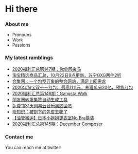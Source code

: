 # Hi there 

### About me
- Pronouns
- Work
- Passions 

### My latest ramblings
<!-- BLOGPOSTS:START -->
- [2020福利汇总第147期：你会回来吗](https://fuliba2020.net/2020147.html)
- [淘宝精选商品汇总，10月22日9点更新，苏宁GXG两件2折](https://fuliba2020.net/99.html)
- [合集网：一个包罗万象的整合网站，满足上网需求](https://fuliba2020.net/heji.html)
- [2020年淘宝双十一红包，最高1111元，养猫瓜分20亿，预售红包](https://fuliba2020.net/20201111.html)
- [2020福利汇总第146期：Gangsta Walk](https://fuliba2020.net/2020146.html)
- [朋友圈转发集赞自动生成工具](https://fuliba2020.net/jizan.html)
- [免费领31天网易云音乐黑胶会员](https://fuliba2020.net/heijiao.html)
- [涨知识：被割下的包皮去哪了](https://fuliba2020.net/baopi.html)
- [【油管搬运】日本小姐姐更衣室No Bra换装](https://fuliba2020.net/no-bra.html)
- [2020福利汇总第145期：December Composer](https://fuliba2020.net/2020145.html)
<!-- BLOGPOSTS:END -->

### Contact me
You can reach me at twitter!
